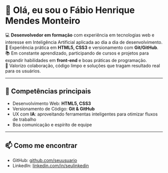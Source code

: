 # 👋 Olá, eu sou o Fábio Henrique Mendes Monteiro  

💻 **Desenvolvedor em formação** com experiência em tecnologias web e interesse em Inteligência Artificial aplicada ao dia a dia de desenvolvimento.  
🔧 Experiência prática em **HTML5, CSS3** e versionamento com **Git/GitHub**.  
📚 Em constante aprendizado, participando de cursos e projetos para expandir habilidades em **front-end** e boas práticas de programação.  
🤝 Valorizo colaboração, código limpo e soluções que tragam resultado real para os usuários.  

---

## 🚀 Competências principais  
- Desenvolvimento Web: **HTML5, CSS3**  
- Versionamento de Código: **Git & GitHub**  
- UX com **IA**: aproveitando ferramentas inteligentes para otimizar fluxos de trabalho  
- Boa comunicação e espírito de equipe  

---

## 📫 Como me encontrar  
- GitHub: [github.com/seuusuario](https://github.com/seuusuario)  
- LinkedIn: [linkedin.com/in/seulinkedin](https://linkedin.com/in/seulinkedin)  
